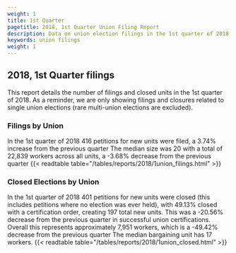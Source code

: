 ```yaml
---
weight: 1
title: 1st Quarter
pagetitle: 2018, 1st Quarter Union Filing Report
description: Data on union election filings in the 1st quarter of 2018
keywords: union filings
weight: 1
---
```


## 2018, 1st Quarter filings

This report details the number of filings and closed units in the 1st quarter of 2018. As a reminder, we are only showing filings and closures related to single union elections (rare multi-union elections are excluded).

### Filings by Union
In the 1st quarter of 2018 416 petitions for new units were filed, a 3.74% increase from the previous quarter The median size was 20 with a total of 22,839 workers across all units, a -3.68% decrease from the previous quarter
{{< readtable table="/tables/reports/2018/1union_filings.html" >}}

### Closed Elections by Union
In the 1st quarter of 2018 401 petitions for new units were closed (this includes petitions where no election was ever held), with 49.13% closed with a certification order, creating 197 total new units. This was a -20.56% decrease from the previous quarter in successful union certifications. Overall this represents approximately 7,951 workers, which is a -49.42% decrease from the previous quarter The median bargaining unit has 17 workers.
{{< readtable table="/tables/reports/2018/1union_closed.html" >}}
